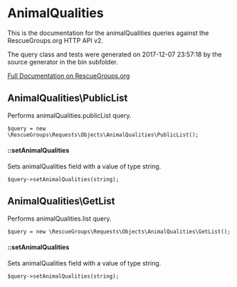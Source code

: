 # AnimalQualities

This is the documentation for the animalQualities queries against the RescueGroups.org HTTP API v2.

The query class and tests were generated on 2017-12-07 23:57:18 by the source generator in the bin subfolder.

[Full Documentation on RescueGroups.org](https://userguide.rescuegroups.org/display/APIDG/Object+definitions#Objectdefinitions-animalQualities)

## AnimalQualities\PublicList

Performs animalQualities.publicList query.

    $query = new \RescueGroups\Requests\Objects\AnimalQualities\PublicList();

#### ::setAnimalQualities

Sets animalQualities field with a value of type string.

    $query->setAnimalQualities(string);



## AnimalQualities\GetList

Performs animalQualities.list query.

    $query = new \RescueGroups\Requests\Objects\AnimalQualities\GetList();

#### ::setAnimalQualities

Sets animalQualities field with a value of type string.

    $query->setAnimalQualities(string);






